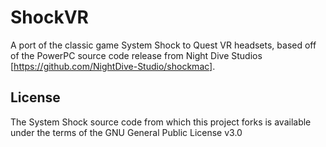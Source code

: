 # ShockVR
A port of the classic game System Shock to Quest VR headsets, based off of the PowerPC source code release from Night Dive Studios [https://github.com/NightDive-Studio/shockmac].

## License
The System Shock source code from which this project forks is available under the terms of the GNU General Public License v3.0
